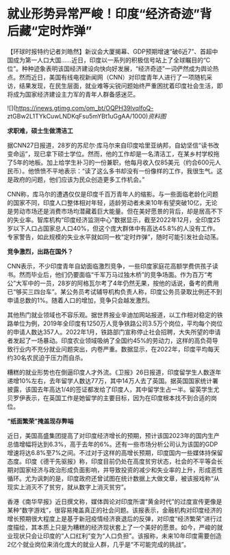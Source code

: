 # 就业形势异常严峻！印度“经济奇迹”背后藏“定时炸弹”

【环球时报特约记者刘皓然】新议会大厦揭幕、GDP预期增速“破6近7”、首超中国成为第一人口大国……近日，印度以一系列的积极信号站上了全球瞩目的“C位”。种种迹象表明该国经济建设向快向好发展，“经济奇迹”一词俨然成为舆论热点。然而近日，美国有线电视新闻网（CNN）对印度青年人进行了一项随机采访，结果发现，在民生层面，就业难等尖锐问题始终严重困扰着印度社会生活，即将成为国家经济建设主力军的青年人群备感迷茫。

![](https://inews.gtimg.com/om_bt/OQPH39lvqIfoQ-
ztGBw2L1TYkCuwLNDKqFsu5mYBt1uGgAA/1000)_资料图_

**求职难，硕士生做清洁工**

据CNN27日报道，28岁的苏尼尔·库马尔来自印度哈里亚纳邦，自幼坚信“读书改变命运”，现已拿下硕士学位。然而，他的工作却是一名清洁工，在某乡村学校拖了5年的地板。加上给学生补习的一份兼职，他每月收入仅85美元（约合600元人民币）。他愤愤不平地表示：“读了这么多书却没有一份像样的工作，我很生气。这是政府的问题，他们应该为民众创造更多工作机会。”

CNN称，库马尔的遭遇仅仅是印度千百万青年人的缩影。与一些面临老龄化问题的国家不同，印度人口整体相对年轻，适龄劳动者未来10年有望突破10亿，无论是劳动市场还是消费市场均潜藏着巨大能量。但在美好愿景的背后，却是居高不下的失业率。智库机构“印度经济监测中心”数据显示，截至2022年12月，全印度25岁以下人口占国家总人口40%，但这个庞大群体中有高达45.8%的人没有工作。专家警告，如此规模的失业水平就如同一枚“定时炸弹”，随时可能引发社会动荡。

**竞争激烈，出路在国外？**

CNN表示，不少印度青年自幼面临激烈竞争，一些印度家庭花高额学费供孩子读书。然而毕业后，他们仍要面临“千军万马过独木桥”的竞争场面。作为百万“考公”大军中的一员，28岁的阿格瓦尔考了4年仍然无果，按他的话说，备考的费用已“够买三四台车”。某公务员考试辅导机构负责人称，印度公务员录取比例还不到申请总数的1%。随着人口的增加，竞争只会越发激烈。

其他热门就业领域也不容乐观。据世界报业辛迪加网站报道，以工作相对稳定的铁路单位为例，2019年全印度有1250万人竞争铁路公司3.5万个岗位，平均每个岗位的申请人数达357人。2022年1月，铁路部门宣称停止社会招聘，大失所望的申请者发起了一场暴动。印度农业领域吸纳了全国约45%的劳动力，这样的高负荷导致行业内不充分就业问题突出，内卷严重。数据显示，在2022年，印度平均每天约30名农民迫于压力而自杀。

糟糕的就业形势也在倒逼印度人才外流。《卫报》26日报道，印度留学生人数逐年递增10%左右，去年留学人数达77万，其中14万人去了英国。据英国国家统计署披露，该国去年高达1/4的签证都发给了印度人，其中留学生占一半。留英学生尤贝罗伊表示，在英国工作是她留学的主要目标，因为在印度根本找不到合适的岗位。

**“纸面繁荣”掩盖现存弊端**

近日，美国高盛集团提高了对印度经济增长的预期，预计该国2023年的国内生产总值增幅将达到6.3%，高于去年的6%。还有一些市场分析公司认为该国的GDP增速将达6.8%至7%之间。不过对于这样的高增长预期，印度国内一些媒体持保留态度。印度《德干先驱报》称，印度目前仍处在高度贫穷状态，社会的不平等会长期对国家经济与政治形成负面影响，并导致投资的减少和失业率的上升，形成恶性循环。尤为讽刺的是，印度政府还曾试图在统计数据上大做文章，被该报戏称“从现实上消灭不了贫穷，就从数字上消灭贫穷”。

香港《南华早报》近日撰文称，媒体舆论对印度所谓“黄金时代”的过度宣传更像是某种“数字游戏”，很容易掩盖真正的社会问题。该报表示，金融机构对印度经济的增长预期很大程度上是基于新冠疫情经济衰退后的反弹，对印度“经济繁荣”进行过度描绘，其本质上只是为糟糕的经济现状套上了一个美好的愿景。如今，严峻的就业现状只会让印度的“人口红利”变为“人口负担”。该报称，未来10年印度需要创造2亿个就业岗位来消化庞大的就业人群，几乎是“不可能完成的挑战”。


